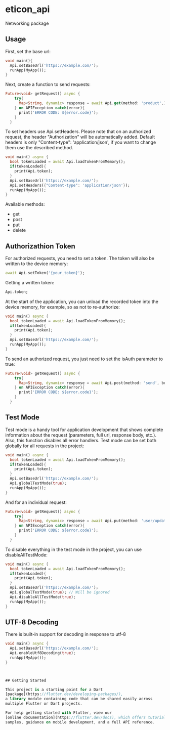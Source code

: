 # eticon_api

Networking package

## Usage

First, set the base url:
```dart
void main(){
  Api.setBaseUrl('https://example.com/');
  runApp(MyApp());
}
```

Next, create a function to send requests:
```dart
Future<void> getRequest() async {
    try{
      Map<String, dynamic> response = await Api.get(method: 'product',);
    } on APIException catch(error){
      print('ERROR CODE: ${error.code}');
    }
  }
  ```

To set headers use Api.setHeaders. Please note that on an authorized request, the header "Authorization" will be automatically added. Default headers is only "Content-type": 'application/json', if you want to change them use the described method.
```dart
void main() async {
  bool tokenLoaded = await Api.loadTokenFromMemory();
  if(tokenLoaded){
    print(Api.token);
  }
  Api.setBaseUrl('https://example.com/');
  Api.setHeaders({"Content-type": 'application/json'});
  runApp(MyApp());
}
```
Available methods:
  * get
  * post
  * put
  * delete

## Authorizathion Token


For authorized requests, you need to set a token. The token will also be written to the device memory:
```dart
await Api.setToken('{your_token}');
```

Getting a written token:
```dart
Api.token;
```

At the start of the application, you can unload the recorded token into the device memory, for example, so as not to re-authorize:
```dart
void main() async {
  bool tokenLoaded = await Api.loadTokenFromMemory();
  if(tokenLoaded){
    print(Api.token);
  }
  Api.setBaseUrl('https://example.com/');
  runApp(MyApp());
}
```

To send an authorized request, you just need to set the isAuth parameter to true:
```dart
Future<void> getRequest() async {
    try{
      Map<String, dynamic> response = await Api.post(method: 'send', body:{'count': 1}, isAuth: true);
    } on APIException catch(error){
      print('ERROR CODE: ${error.code}');
    }
  }
  ```

## Test Mode
Test mode is a handy tool for application development that shows complete information about the request (parameters, full url, response body, etc.). Also, this function disables all error handlers. 
Test mode can be set both globally for all requests in the project:
```dart
void main() async {
  bool tokenLoaded = await Api.loadTokenFromMemory();
  if(tokenLoaded){
    print(Api.token);
  }
  Api.setBaseUrl('https://example.com/');
  Api.globalTestMode(true);
  runApp(MyApp());
}
```

And for an individual request:
```dart
Future<void> getRequest() async {
    try{
      Map<String, dynamic> response = await Api.put(method: 'user/update', body:{'first_name': 'Andrew'}, isAuth: true, testMode: true);
    } on APIException catch(error){
      print('ERROR CODE: ${error.code}');
    }
  }
```
To disable everything in the test mode in the project, you can use disableAllTestMode:
```dart
void main() async {
  bool tokenLoaded = await Api.loadTokenFromMemory();
  if(tokenLoaded){
    print(Api.token);
  }
  Api.setBaseUrl('https://example.com/');
  Api.globalTestMode(true); // Will be ignored
  Api.disableAllTestMode(true);
  runApp(MyApp());
}
```
## UTF-8 Decoding

There is built-in support for decoding in response to utf-8
```dart
void main() async {
  Api.setBaseUrl('https://example.com/');
  Api.enableUtf8Decoding(true);
  runApp(MyApp());
}



## Getting Started

This project is a starting point for a Dart
[package](https://flutter.dev/developing-packages/),
a library module containing code that can be shared easily across
multiple Flutter or Dart projects.

For help getting started with Flutter, view our 
[online documentation](https://flutter.dev/docs), which offers tutorials, 
samples, guidance on mobile development, and a full API reference.
